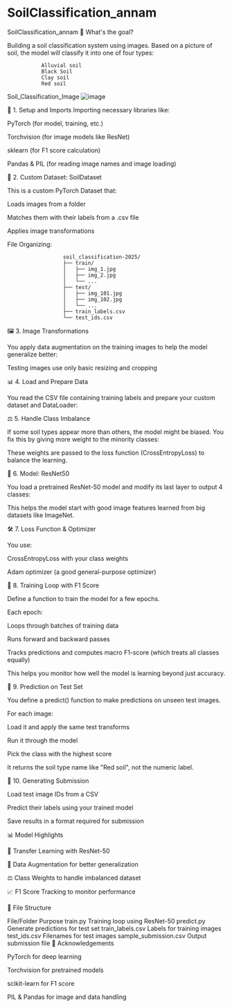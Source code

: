 # SoilClassification_annam

SoilClassification_annam
🧠 What's the goal?

Building a soil classification system using images. Based on a picture of soil, the model will classify it into one of four types:

               Alluvial soil
               Black Soil
               Clay soil
               Red soil
Soil_Classification_Image
![image](https://github.com/user-attachments/assets/88bdac9b-88f1-4884-883f-7a58edc268d1)


🚀 1. Setup and Imports Importing necessary libraries like:

PyTorch (for model, training, etc.)

Torchvision (for image models like ResNet)

sklearn (for F1 score calculation)

Pandas & PIL (for reading image names and image loading)

📁 2. Custom Dataset: SoilDataset

This is a custom PyTorch Dataset that:

Loads images from a folder

Matches them with their labels from a .csv file

Applies image transformations

File Organizing:

                      soil_classification-2025/
                      ├── train/
                      │   ├── img_1.jpg
                      │   ├── img_2.jpg
                      │   └── ...
                      ├── test/
                      │   ├── img_101.jpg
                      │   ├── img_102.jpg
                      │   └── ...
                      ├── train_labels.csv
                      └── test_ids.csv
🖼️ 3. Image Transformations

You apply data augmentation on the training images to help the model generalize better:

Testing images use only basic resizing and cropping

📊 4. Load and Prepare Data

You read the CSV file containing training labels and prepare your custom dataset and DataLoader:

⚖️ 5. Handle Class Imbalance

If some soil types appear more than others, the model might be biased. You fix this by giving more weight to the minority classes:

These weights are passed to the loss function (CrossEntropyLoss) to balance the learning.

🧠 6. Model: ResNet50

You load a pretrained ResNet-50 model and modify its last layer to output 4 classes:

This helps the model start with good image features learned from big datasets like ImageNet.

🛠️ 7. Loss Function & Optimizer

You use:

CrossEntropyLoss with your class weights

Adam optimizer (a good general-purpose optimizer)

🔁 8. Training Loop with F1 Score

Define a function to train the model for a few epochs.

Each epoch:

Loops through batches of training data

Runs forward and backward passes

Tracks predictions and computes macro F1-score (which treats all classes equally)

This helps you monitor how well the model is learning beyond just accuracy.

🔮 9. Prediction on Test Set

You define a predict() function to make predictions on unseen test images.

For each image:

Load it and apply the same test transforms

Run it through the model

Pick the class with the highest score

It returns the soil type name like "Red soil", not the numeric label.

📝 10. Generating Submission

Load test image IDs from a CSV

Predict their labels using your trained model

Save results in a format required for submission

📊 Model Highlights

🧠 Transfer Learning with ResNet-50

🧪 Data Augmentation for better generalization

⚖️ Class Weights to handle imbalanced dataset

📈 F1 Score Tracking to monitor performance

📁 File Structure

File/Folder	Purpose
train.py	Training loop using ResNet-50
predict.py	Generate predictions for test set
train_labels.csv	Labels for training images
test_ids.csv	Filenames for test images
sample_submission.csv	Output submission file
🙌 Acknowledgements

PyTorch for deep learning

Torchvision for pretrained models

scikit-learn for F1 score

PIL & Pandas for image and data handling
